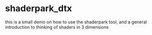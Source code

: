 # shaderpark_dtx
this is a small demo on how to use the shaderpark tool, and a general introduction to thinking of shaders in 3 dimensions
